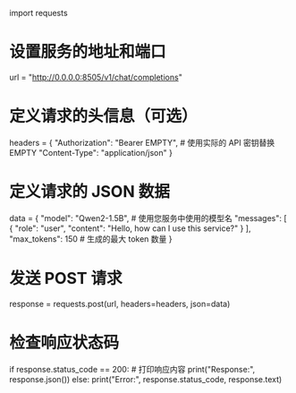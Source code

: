 import requests

# 设置服务的地址和端口
url = "http://0.0.0.0:8505/v1/chat/completions"

# 定义请求的头信息（可选）
headers = {
    "Authorization": "Bearer EMPTY",  # 使用实际的 API 密钥替换 EMPTY
    "Content-Type": "application/json"
}

# 定义请求的 JSON 数据
data = {
    "model": "Qwen2-1.5B",  # 使用您服务中使用的模型名
    "messages": [
        {
            "role": "user",
            "content": "Hello, how can I use this service?"
        }
    ],
    "max_tokens": 150  # 生成的最大 token 数量
}

# 发送 POST 请求
response = requests.post(url, headers=headers, json=data)

# 检查响应状态码
if response.status_code == 200:
    # 打印响应内容
    print("Response:", response.json())
else:
    print("Error:", response.status_code, response.text)
